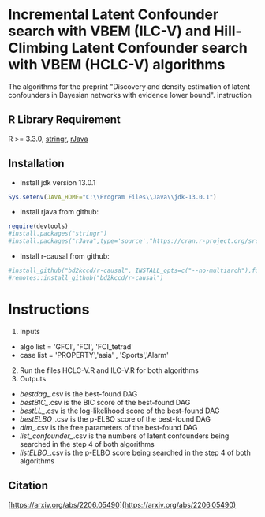 # Incremental Latent Confounder search with VBEM (ILC-V) and Hill-Climbing Latent Confounder search with VBEM (HCLC-V) algorithms

The algorithms for the preprint "Discovery and density estimation of latent confounders in Bayesian networks with evidence lower bound".
instruction


## R Library Requirement
R >= 3.3.0, 
[stringr](https://cran.r-project.org/web/packages/stringr/),
[rJava](https://cran.r-project.org/web/packages/rJava/index.html) 

## Installation
- Install jdk version 13.0.1 
```R
Sys.setenv(JAVA_HOME="C:\\Program Files\\Java\\jdk-13.0.1")
```
- Install rjava from github:
```R
require(devtools)
#install.packages("stringr")
#install.packages("rJava",type='source',"https://cran.r-project.org/src/contrib/Archive/rJava/rJava_0.9-12.tar.gz") 
```
- Install r-causal from github:

```R
#install_github("bd2kccd/r-causal", INSTALL_opts=c("--no-multiarch"),force = TRUE)
#remotes::install_github("bd2kccd/r-causal")
```

# Instructions

1) Inputs
- algo list = 'GFCI', 'FCI', 'FCI_tetrad'
- case list = 'PROPERTY','asia' , 'Sports','Alarm'

2) Run the files HCLC-V.R and ILC-V.R for both algorithms
3) Outputs

- *bestdag_*.csv is the best-found DAG
- *bestBIC_*.csv is the BIC score of the best-found DAG
- *bestLL_*.csv is the log-likelihood score of the best-found DAG
- *bestELBO_*.csv is the p-ELBO score of the best-found DAG
- *dim_*.csv is the free parameters of the best-found DAG
- *list_confounder_*.csv is the numbers of latent confounders being searched  in the step 4 of both algorithms
- *listELBO_*.csv is the p-ELBO score being searched in the step 4 of both algorithms

## Citation

[https://arxiv.org/abs/2206.05490](https://arxiv.org/abs/2206.05490)




